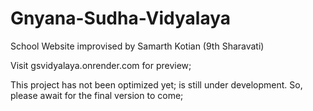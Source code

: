 # Gnyana-Sudha-Vidyalaya

School Website improvised by Samarth Kotian (9th Sharavati)

Visit gsvidyalaya.onrender.com for preview;

This project has not been optimized yet; is still under development. So, please await for the final version to come;
